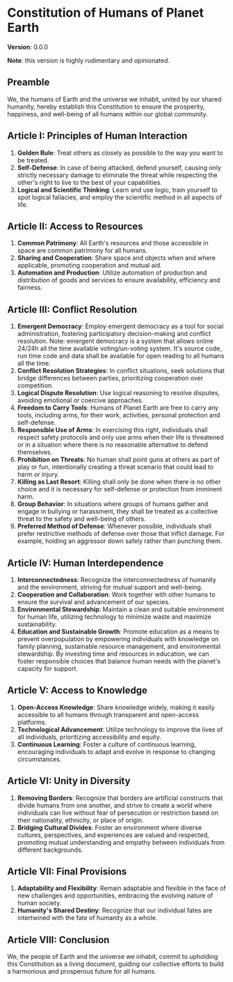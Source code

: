 # Constitution of Humans of Planet Earth

**Version**: 0.0.0

**Note**: this version is highly rudimentary and opinionated.

## Preamble

We, the humans of Earth and the universe we inhabit, united by our shared humanity, hereby establish this Constitution to ensure the prosperity, happiness, and well-being of all humans within our global community.

## Article I: Principles of Human Interaction

1. **Golden Rule**: Treat others as closely as possible to the way you want to be treated.
2. **Self-Defense**: In case of being attacked, defend yourself, causing only strictly necessary damage to eliminate the threat while respecting the other's right to live to the best of your capabilities.
3. **Logical and Scientific Thinking**: Learn and use logic, train yourself to spot logical fallacies, and employ the scientific method in all aspects of life.

## Article II: Access to Resources

1. **Common Patrimony**: All Earth's resources and those accessible in space are common patrimony for all humans.
2. **Sharing and Cooperation**: Share space and objects when and where applicable, promoting cooperation and mutual aid.
3. **Automation and Production**: Utilize automation of production and distribution of goods and services to ensure availability, efficiency and fairness.

## Article III: Conflict Resolution

1. **Emergent Democracy**: Employ emergent democracy as a tool for social administration, fostering participatory decision-making and conflict resolution. Note: emergent democracy is a system that allows online 24/24h all the time available voting/un-voting system. It's source code, run time code and data shall be available for open reading to all humans all the time.
2. **Conflict Resolution Strategies**: In conflict situations, seek solutions that bridge differences between parties, prioritizing cooperation over competition.
3. **Logical Dispute Resolution**: Use logical reasoning to resolve disputes, avoiding emotional or coercive approaches.
4. **Freedom to Carry Tools**: Humans of Planet Earth are free to carry any tools, including arms, for their work, activities, personal protection and self-defense.
5. **Responsible Use of Arms**: In exercising this right, individuals shall respect safety protocols and only use arms when their life is threatened or in a situation where there is no reasonable alternative to defend themselves.
6. **Prohibition on Threats**: No human shall point guns at others as part of play or fun, intentionally creating a threat scenario that could lead to harm or injury.
7. **Killing as Last Resort**: Killing shall only be done when there is no other choice and it is necessary for self-defense or protection from imminent harm.
8. **Group Behavior**: In situations where groups of humans gather and engage in bullying or harassment, they shall be treated as a collective threat to the safety and well-being of others.
9. **Preferred Method of Defense**: Whenever possible, individuals shall prefer restrictive methods of defense over those that inflict damage. For example, holding an aggressor down safely rather than punching them.

## Article IV: Human Interdependence

1. **Interconnectedness**: Recognize the interconnectedness of humanity and the environment, striving for mutual support and well-being.
2. **Cooperation and Collaboration**: Work together with other humans to ensure the survival and advancement of our species.
3. **Environmental Stewardship**: Maintain a clean and suitable environment for human life, utilizing technology to minimize waste and maximize sustainability.
4. **Education and Sustainable Growth**: Promote education as a means to prevent overpopulation by empowering individuals with knowledge on family planning, sustainable resource management, and environmental stewardship. By investing time and resources in education, we can foster responsible choices that balance human needs with the planet's capacity for support.

## Article V: Access to Knowledge

1. **Open-Access Knowledge**: Share knowledge widely, making it easily accessible to all humans through transparent and open-access platforms.
2. **Technological Advancement**: Utilize technology to improve the lives of all individuals, prioritizing accessibility and equity.
3. **Continuous Learning**: Foster a culture of continuous learning, encouraging individuals to adapt and evolve in response to changing circumstances.

## Article VI: Unity in Diversity

1. **Removing Borders**: Recognize that borders are artificial constructs that divide humans from one another, and strive to create a world where individuals can live without fear of persecution or restriction based on their nationality, ethnicity, or place of origin.
2. **Bridging Cultural Divides**: Foster an environment where diverse cultures, perspectives, and experiences are valued and respected, promoting mutual understanding and empathy between individuals from different backgrounds.

## Article VII: Final Provisions

1. **Adaptability and Flexibility**: Remain adaptable and flexible in the face of new challenges and opportunities, embracing the evolving nature of human society.
2. **Humanity's Shared Destiny**: Recognize that our individual fates are intertwined with the fate of humanity as a whole.

## Article VIII: Conclusion

We, the people of Earth and the universe we inhabit, commit to upholding this Constitution as a living document, guiding our collective efforts to build a harmonious and prosperous future for all humans.